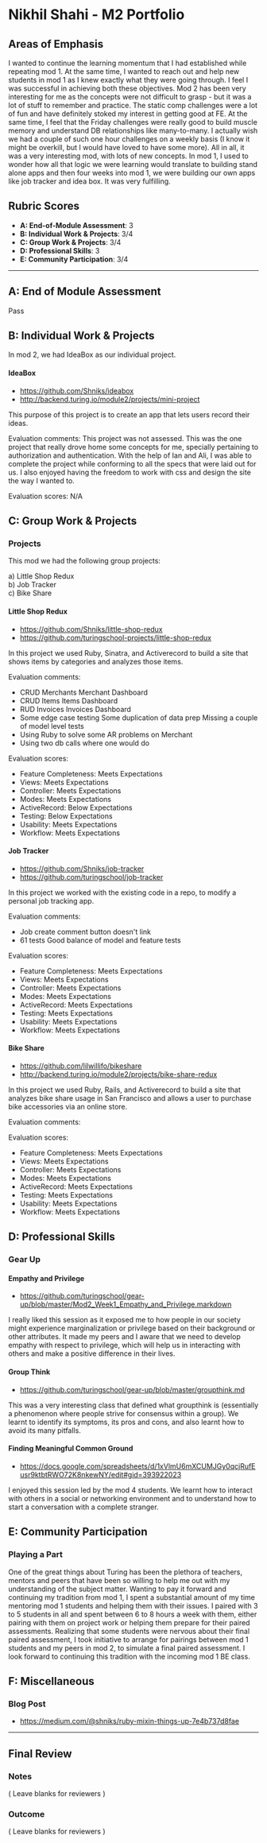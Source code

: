 # Nikhil Shahi - M2 Portfolio

## Areas of Emphasis

I wanted to continue the learning momentum that I had established while repeating mod 1. At the same time, I wanted to reach out and help new students in mod 1 as I knew exactly what they were going through. I feel I was successful in achieving both these objectives. Mod 2 has been very interesting for me as the concepts were not difficult to grasp - but it was a lot of stuff to remember and practice. The static comp challenges were a lot of fun and have definitely stoked my interest in getting good at FE. At the same time, I feel that the Friday challenges were really good to build muscle memory and understand DB relationships like many-to-many. I actually wish we had  a couple of such one hour challenges on a weekly basis (I know it might be overkill, but I would have loved to have some more). All in all, it was a very interesting mod, with lots of new concepts. In mod 1, I used to wonder how all that logic we were learning would translate to building stand alone apps and then four weeks into mod 1, we were building our own apps like job tracker and idea box. It was very fulfilling.

## Rubric Scores

* **A: End-of-Module Assessment**: 3
* **B: Individual Work & Projects**: 3/4
* **C: Group Work & Projects**: 3/4
* **D: Professional Skills**: 3
* **E: Community Participation**: 3/4

-----------------------

## A: End of Module Assessment

Pass


## B: Individual Work & Projects

In mod 2, we had IdeaBox as our individual project.

#### IdeaBox

* https://github.com/Shniks/ideabox
* http://backend.turing.io/module2/projects/mini-project

This purpose of this project is to create an app that lets users record their ideas.

Evaluation comments: This project was not assessed. This was the one project that really drove home some concepts for me, specially pertaining to authorization and authentication. With the help of Ian and Ali, I was able to complete the project while conforming to all the specs that were laid out for us. I also enjoyed having the freedom to work with css and design the site the way I wanted to.

Evaluation scores: N/A

## C: Group Work & Projects

### Projects

This mod we had the following group projects:

a) Little Shop Redux  
b) Job Tracker  
c) Bike Share

#### Little Shop Redux

* https://github.com/Shniks/little-shop-redux
* https://github.com/turingschool-projects/little-shop-redux

In this project we used Ruby, Sinatra, and Activerecord to build a site that shows items by categories and analyzes those items.

Evaluation comments:

- CRUD Merchants Merchant Dashboard  
- CRUD Items Items Dashboard  
- RUD Invoices Invoices Dashboard  
- Some edge case testing Some duplication of data prep Missing a couple of model level tests  
- Using Ruby to solve some AR problems on Merchant  
- Using two db calls where one would do  

Evaluation scores:

- Feature Completeness: Meets Expectations
- Views: Meets Expectations
- Controller: Meets Expectations
- Modes: Meets Expectations
- ActiveRecord: Below Expectations
- Testing: Below Expectations
- Usability: Meets Expectations
- Workflow: Meets Expectations

#### Job Tracker

* https://github.com/Shniks/job-tracker
* https://github.com/turingschool/job-tracker

In this project we worked with the existing code in a repo, to modify a personal job tracking app.

Evaluation comments:

- Job create comment button doesn't link  
- 61 tests Good balance of model and feature tests  

Evaluation scores:

- Feature Completeness: Meets Expectations
- Views: Meets Expectations
- Controller: Meets Expectations
- Modes: Meets Expectations
- ActiveRecord: Meets Expectations
- Testing: Meets Expectations
- Usability: Meets Expectations
- Workflow: Meets Expectations

#### Bike Share

* https://github.com/lilwillifo/bikeshare
* http://backend.turing.io/module2/projects/bike-share-redux

In this project we used Ruby, Rails, and Activerecord to build a site that analyzes bike share usage in San Francisco and allows a user to purchase bike accessories via an online store.

Evaluation comments:


Evaluation scores:

- Feature Completeness: Meets Expectations
- Views: Meets Expectations
- Controller: Meets Expectations
- Modes: Meets Expectations
- ActiveRecord: Meets Expectations
- Testing: Meets Expectations
- Usability: Meets Expectations
- Workflow: Meets Expectations

## D: Professional Skills

### Gear Up

#### Empathy and Privilege  

* https://github.com/turingschool/gear-up/blob/master/Mod2_Week1_Empathy_and_Privilege.markdown

I really liked this session as it exposed me to how people in our society might experience marginalization or privilege based on their background or other attributes. It made my peers and I aware that we need to develop empathy with respect to privilege, which will help us in interacting with others and make a positive difference in their lives.

#### Group Think  

* https://github.com/turingschool/gear-up/blob/master/groupthink.md

This was a very interesting class that defined what groupthink is (essentially a phenomenon where people strive for consensus within a group). We learnt to identify its symptoms, its pros and cons, and also learnt how to avoid its many pitfalls.

#### Finding Meaningful Common Ground  

* https://docs.google.com/spreadsheets/d/1xVlmU6mXCUMJGy0qcjRufEusr9ktbtRWO72K8nkewNY/edit#gid=393922023

I enjoyed this session led by the mod 4 students. We learnt how to interact with others in a social or networking environment and to understand how to start a conversation with a complete stranger.

## E: Community Participation

### Playing a Part

One of the great things about Turing has been the plethora of teachers, mentors and peers that have been so willing to help me out with my understanding of the subject matter. Wanting to pay it forward and continuing my tradition from mod 1, I spent a substantial amount of my time mentoring mod 1 students and helping them with their issues. I paired with 3 to 5 students in all and spent between 6 to 8 hours a week with them, either pairing with them on project work or helping them prepare for their paired assessments. Realizing that some students were nervous about their final paired assessment, I took initiative to arrange for pairings between mod 1 students and my peers in mod 2, to simulate a final paired assessment. I look forward to continuing this tradition with the incoming mod 1 BE class.

## F: Miscellaneous

###  Blog Post

- https://medium.com/@shniks/ruby-mixin-things-up-7e4b737d8fae


------------------

## Final Review

### Notes

( Leave blanks for reviewers )

### Outcome

( Leave blanks for reviewers )
